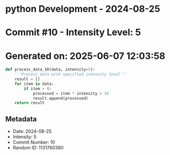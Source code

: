 ﻿# python Development - 2024-08-25
# Commit #10 - Intensity Level: 5
# Generated on: 2025-06-07 12:03:58
```python
def process_data_10(data, intensity=5):
    '''Process data with specified intensity level'''
    result = []
    for item in data:
        if item > 0:
            processed = item * intensity + 24
            result.append(processed)
    return result
```
## Metadata
- Date: 2024-08-25
- Intensity: 5
- Commit Number: 10
- Random ID: 1131760380
